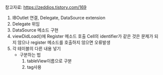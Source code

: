 참고자료: https://zeddios.tistory.com/169



1. IBOutlet 연결, Delegate, DataSource extension
2. Delegate 위임
3. DataSource 메소드 구현
4. viewDidLoad()에 Register 메소드 호출
   Cell의 identifier가 같은 것은 문제가 되지 않으나 register 메소드를 호출하지 않으면 오류발생
5. 각 테이블의 다른 내용 넣기 
   + 구분하는 법
     1. tableView이름으로 구분
     2. tag사용

